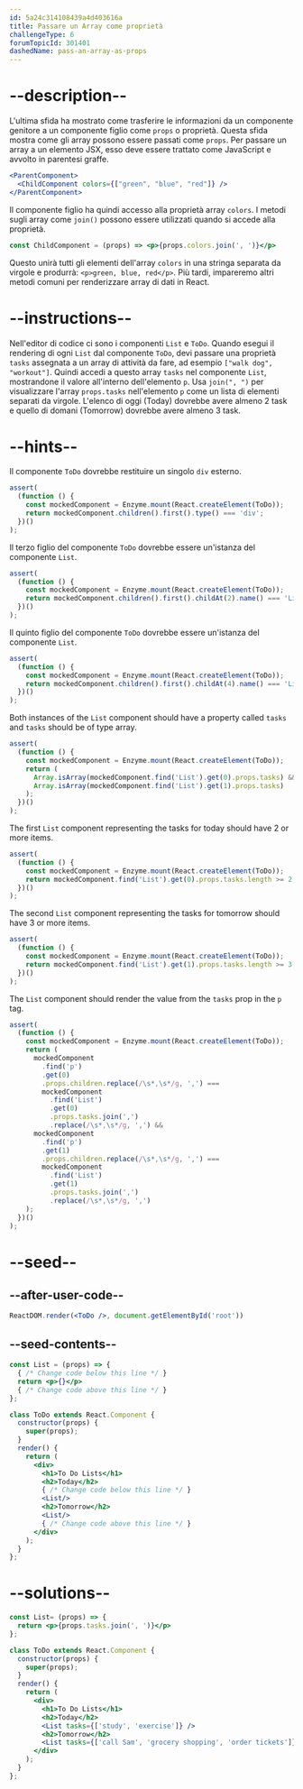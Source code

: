 ```yaml
---
id: 5a24c314108439a4d403616a
title: Passare un Array come proprietà
challengeType: 6
forumTopicId: 301401
dashedName: pass-an-array-as-props
---
```


# --description--

L'ultima sfida ha mostrato come trasferire le informazioni da un componente genitore a un componente figlio come `props` o proprietà. Questa sfida mostra come gli array possono essere passati come `props`. Per passare un array a un elemento JSX, esso deve essere trattato come JavaScript e avvolto in parentesi graffe.

```jsx
<ParentComponent>
  <ChildComponent colors={["green", "blue", "red"]} />
</ParentComponent>
```

Il componente figlio ha quindi accesso alla proprietà array `colors`. I metodi sugli array come `join()` possono essere utilizzati quando si accede alla proprietà.

```jsx
const ChildComponent = (props) => <p>{props.colors.join(', ')}</p>
```

Questo unirà tutti gli elementi dell'array `colors` in una stringa separata da virgole e produrrà: `<p>green, blue, red</p>`. Più tardi, impareremo altri metodi comuni per renderizzare array di dati in React.

# --instructions--

Nell'editor di codice ci sono i componenti `List` e `ToDo`. Quando esegui il rendering di ogni `List` dal componente `ToDo`, devi passare una proprietà `tasks` assegnata a un array di attività da fare, ad esempio `["walk dog", "workout"]`. Quindi accedi a questo array `tasks` nel componente `List`, mostrandone il valore all'interno dell'elemento `p`. Usa `join(", ")` per visualizzare l'array `props.tasks` nell'elemento `p` come un lista di elementi separati da virgole. L'elenco di oggi (Today) dovrebbe avere almeno 2 task e quello di domani (Tomorrow) dovrebbe avere almeno 3 task.

# --hints--

Il componente `ToDo` dovrebbe restituire un singolo `div` esterno.

```js
assert(
  (function () {
    const mockedComponent = Enzyme.mount(React.createElement(ToDo));
    return mockedComponent.children().first().type() === 'div';
  })()
);
```

Il terzo figlio del componente `ToDo` dovrebbe essere un'istanza del componente `List`.

```js
assert(
  (function () {
    const mockedComponent = Enzyme.mount(React.createElement(ToDo));
    return mockedComponent.children().first().childAt(2).name() === 'List';
  })()
);
```

Il quinto figlio del componente `ToDo` dovrebbe essere un'istanza del componente `List`.

```js
assert(
  (function () {
    const mockedComponent = Enzyme.mount(React.createElement(ToDo));
    return mockedComponent.children().first().childAt(4).name() === 'List';
  })()
);
```

Both instances of the `List` component should have a property called `tasks` and `tasks` should be of type array.

```js
assert(
  (function () {
    const mockedComponent = Enzyme.mount(React.createElement(ToDo));
    return (
      Array.isArray(mockedComponent.find('List').get(0).props.tasks) &&
      Array.isArray(mockedComponent.find('List').get(1).props.tasks)
    );
  })()
);
```

The first `List` component representing the tasks for today should have 2 or more items.

```js
assert(
  (function () {
    const mockedComponent = Enzyme.mount(React.createElement(ToDo));
    return mockedComponent.find('List').get(0).props.tasks.length >= 2;
  })()
);
```

The second `List` component representing the tasks for tomorrow should have 3 or more items.

```js
assert(
  (function () {
    const mockedComponent = Enzyme.mount(React.createElement(ToDo));
    return mockedComponent.find('List').get(1).props.tasks.length >= 3;
  })()
);
```

The `List` component should render the value from the `tasks` prop in the `p` tag.

```js
assert(
  (function () {
    const mockedComponent = Enzyme.mount(React.createElement(ToDo));
    return (
      mockedComponent
        .find('p')
        .get(0)
        .props.children.replace(/\s*,\s*/g, ',') ===
        mockedComponent
          .find('List')
          .get(0)
          .props.tasks.join(',')
          .replace(/\s*,\s*/g, ',') &&
      mockedComponent
        .find('p')
        .get(1)
        .props.children.replace(/\s*,\s*/g, ',') ===
        mockedComponent
          .find('List')
          .get(1)
          .props.tasks.join(',')
          .replace(/\s*,\s*/g, ',')
    );
  })()
);
```

# --seed--

## --after-user-code--

```jsx
ReactDOM.render(<ToDo />, document.getElementById('root'))
```

## --seed-contents--

```jsx
const List = (props) => {
  { /* Change code below this line */ }
  return <p>{}</p>
  { /* Change code above this line */ }
};

class ToDo extends React.Component {
  constructor(props) {
    super(props);
  }
  render() {
    return (
      <div>
        <h1>To Do Lists</h1>
        <h2>Today</h2>
        { /* Change code below this line */ }
        <List/>
        <h2>Tomorrow</h2>
        <List/>
        { /* Change code above this line */ }
      </div>
    );
  }
};
```

# --solutions--

```jsx
const List= (props) => {
  return <p>{props.tasks.join(', ')}</p>
};

class ToDo extends React.Component {
  constructor(props) {
    super(props);
  }
  render() {
    return (
      <div>
        <h1>To Do Lists</h1>
        <h2>Today</h2>
        <List tasks={['study', 'exercise']} />
        <h2>Tomorrow</h2>
        <List tasks={['call Sam', 'grocery shopping', 'order tickets']} />
      </div>
    );
  }
};
```
